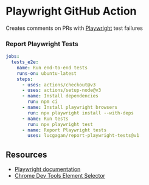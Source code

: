 # Playwright GitHub Action

Creates comments on PRs with [Playwright](https://github.com/microsoft/playwright) test failures

### Report Playwright Tests

```yaml
jobs:
  tests_e2e:
    name: Run end-to-end tests
    runs-on: ubuntu-latest
    steps:
      - uses: actions/checkout@v3
      - uses: actions/setup-node@v3
      - name: Install dependencies
        run: npm ci
      - name: Install playwright browsers
        run: npx playwright install --with-deps
      - name: Run tests
        run: npx playwright test
      - name: Report Playwright tests
        uses: lucgagan/report-playwright-tests@v1
```
 
## Resources

* [Playwright documentation](https://playwright.dev/docs/intro)
* [Chrome Dev Tools Element Selector](https://ray.run/browser-extension)
